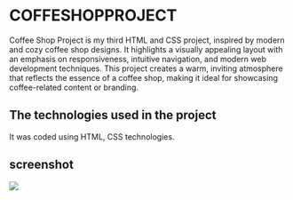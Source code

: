<h1> COFFESHOPPROJECT </h1>

Coffee Shop Project is my third HTML and CSS project, inspired by modern and cozy coffee shop designs. It highlights a visually appealing layout with an emphasis on responsiveness, intuitive navigation, and modern web development techniques. This project creates a warm, inviting atmosphere that reflects the essence of a coffee shop, making it ideal for showcasing coffee-related content or branding.

<h2> The technologies used in the project </h2>

It was coded using HTML, CSS technologies.

<h2> screenshot </h2>

![](screen.gif)